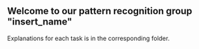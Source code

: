 ## Welcome to our pattern recognition group "insert_name"

Explanations for each task is in the corresponding folder.

